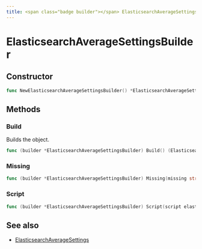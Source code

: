 ```yaml
---
title: <span class="badge builder"></span> ElasticsearchAverageSettingsBuilder
---
```

# <span class="badge builder"></span> ElasticsearchAverageSettingsBuilder

## Constructor

```go
func NewElasticsearchAverageSettingsBuilder() *ElasticsearchAverageSettingsBuilder
```
## Methods

### <span class="badge object-method"></span> Build

Builds the object.

```go
func (builder *ElasticsearchAverageSettingsBuilder) Build() (ElasticsearchAverageSettings, error)
```

### <span class="badge object-method"></span> Missing

```go
func (builder *ElasticsearchAverageSettingsBuilder) Missing(missing string) *ElasticsearchAverageSettingsBuilder
```

### <span class="badge object-method"></span> Script

```go
func (builder *ElasticsearchAverageSettingsBuilder) Script(script elasticsearch.InlineScript) *ElasticsearchAverageSettingsBuilder
```

## See also

 * <span class="badge object-type-struct"></span> [ElasticsearchAverageSettings](./object-ElasticsearchAverageSettings.md)

